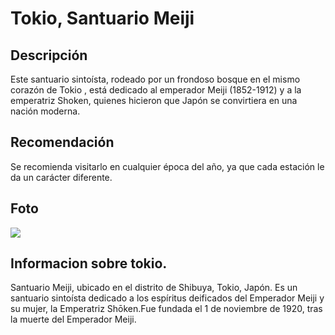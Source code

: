 # Tokio, Santuario Meiji



## Descripción

Este santuario sintoísta, rodeado por un frondoso bosque en el mismo corazón de Tokio , está dedicado al emperador Meiji (1852-1912) y a la emperatriz Shoken, quienes hicieron que Japón se convirtiera en una nación moderna.


## Recomendación

Se recomienda visitarlo en cualquier época del año, ya que cada estación le da un carácter diferente. 


## Foto

![](https://upload.wikimedia.org/wikipedia/commons/e/ed/Courtyard_of_Meiji_Shrine_20190717.jpg)



## Informacion sobre tokio.

Santuario Meiji, ubicado en el distrito de Shibuya, Tokio, Japón. Es un santuario sintoísta dedicado a los espíritus deificados del Emperador Meiji y su mujer, la Emperatriz Shōken.​​Fue fundada el 1 de noviembre de 1920, tras la muerte del Emperador Meiji.

